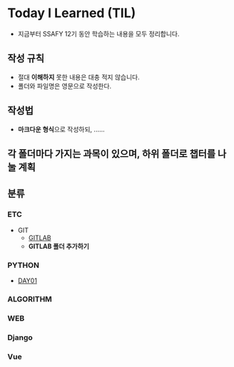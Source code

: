 # Today I Learned (TIL)
- 지금부터 SSAFY 12기 동안 학습하는 내용을 모두 정리합니다.

## 작성 규칙
- 절대 **이해하지** 못한 내용은 대충 적지 않습니다.
- 폴더와 파일명은 영문으로 작성한다.



## 작성법
- **마크다운 형식**으로 작성하되, ......
  
## 각  폴더마다 가지는 과목이 있으며, 하위 폴더로 챕터를 나눌 계획


## 분류
### ETC
- GIT
  - [GITLAB](https://github.com/hyunheeya/TIL/tree/master/PYTHON) 
  - **GITLAB 폴더 추가하기**

### PYTHON

- [DAY01](https://github.com/hyunheeya/TIL/tree/master/PYTHON) 


### ALGORITHM


### WEB


### Django


### Vue

